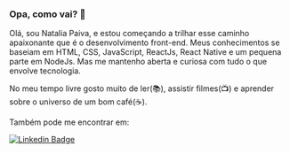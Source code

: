 ### Opa, como vai? 👋

Olá, sou Natalia Paiva, e estou começando a trilhar esse caminho apaixonante que é o desenvolvimento front-end. Meus conhecimentos se baseiam em HTML, CSS, JavaScript, ReactJs, React Native e um pequena parte em NodeJs. Mas me mantenho aberta e curiosa com tudo o que envolve tecnologia.

No meu tempo livre gosto muito de ler(📚), assistir filmes(📺) e aprender sobre o universo de um bom café(☕).

Também pode me encontrar em:

[![Linkedin Badge](https://img.shields.io/badge/-LinkedIn-blue?style=flat-square&logo=Linkedin&logoColor=white&link=https://www.linkedin.com/in/natalia-paiva)](https://www.linkedin.com/in/natalia-paiva)
